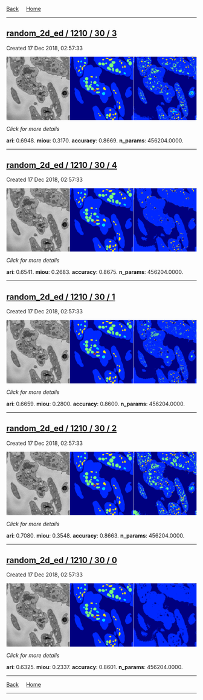 
[Back](..)&nbsp;&nbsp;&nbsp;&nbsp;&nbsp;[Home](https://leapmanlab.github.io/snapshots)

---

<div class="summary"><a href="3"><h2>random_2d_ed / 1210 / 30 / 3</h2></a><p>Created 17 Dec 2018, 02:57:33
</p><a href="3"><img src="3/media/summary.png" align="center"></a><p>
<i>Click for more details</i>
</p></div>

**ari**: 0.6948. **miou**: 0.3170. **accuracy**: 0.8669. **n_params**: 456204.0000. 

---

<div class="summary"><a href="4"><h2>random_2d_ed / 1210 / 30 / 4</h2></a><p>Created 17 Dec 2018, 02:57:33
</p><a href="4"><img src="4/media/summary.png" align="center"></a><p>
<i>Click for more details</i>
</p></div>

**ari**: 0.6541. **miou**: 0.2683. **accuracy**: 0.8675. **n_params**: 456204.0000. 

---

<div class="summary"><a href="1"><h2>random_2d_ed / 1210 / 30 / 1</h2></a><p>Created 17 Dec 2018, 02:57:33
</p><a href="1"><img src="1/media/summary.png" align="center"></a><p>
<i>Click for more details</i>
</p></div>

**ari**: 0.6659. **miou**: 0.2800. **accuracy**: 0.8600. **n_params**: 456204.0000. 

---

<div class="summary"><a href="2"><h2>random_2d_ed / 1210 / 30 / 2</h2></a><p>Created 17 Dec 2018, 02:57:33
</p><a href="2"><img src="2/media/summary.png" align="center"></a><p>
<i>Click for more details</i>
</p></div>

**ari**: 0.7080. **miou**: 0.3548. **accuracy**: 0.8663. **n_params**: 456204.0000. 

---

<div class="summary"><a href="0"><h2>random_2d_ed / 1210 / 30 / 0</h2></a><p>Created 17 Dec 2018, 02:57:33
</p><a href="0"><img src="0/media/summary.png" align="center"></a><p>
<i>Click for more details</i>
</p></div>

**ari**: 0.6325. **miou**: 0.2337. **accuracy**: 0.8601. **n_params**: 456204.0000. 

---

[Back](..)&nbsp;&nbsp;&nbsp;&nbsp;&nbsp;[Home](https://leapmanlab.github.io/snapshots)

---